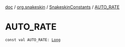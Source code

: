 [doc](../../index.md) / [org.snakeskin](../index.md) / [SnakeskinConstants](index.md) / [AUTO_RATE](./-a-u-t-o_-r-a-t-e.md)

# AUTO_RATE

`const val AUTO_RATE: `[`Long`](https://kotlinlang.org/api/latest/jvm/stdlib/kotlin/-long/index.html)